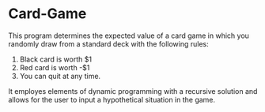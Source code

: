 # Card-Game

This program determines the expected value of a card game in which you randomly draw from a standard deck with the following rules:

   1. Black card is worth $1
   2. Red card is worth -$1
   3. You can quit at any time.

It employes elements of dynamic programming with a recursive solution and allows for the user to input a hypothetical situation in the game.
